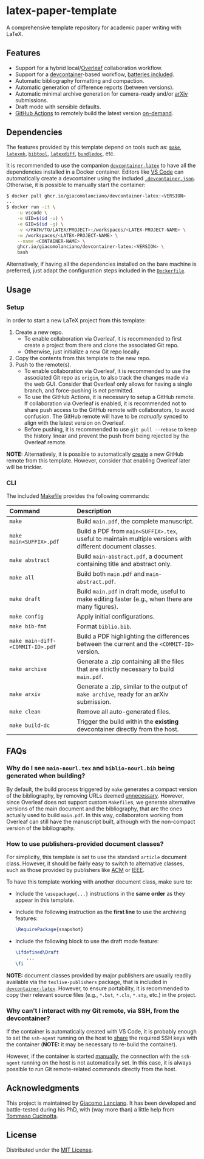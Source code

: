 # latex-paper-template

A comprehensive template repository for academic paper writing with LaTeX.

## Features

- Support for a hybrid local/[Overleaf](https://overleaf.com/) collaboration workflow.
- Support for a [devcontainer](https://containers.dev/)-based workflow, [batteries included](https://github.com/giacomolanciano/devcontainer-latex).
- Automatic bibliography formatting and compaction.
- Automatic generation of difference reports (between versions).
- Automatic minimal archive generation for camera-ready and/or [arXiv](https://arxiv.org/) submissions.
- Draft mode with sensible defaults.
- [GitHub Actions](https://docs.github.com/en/actions) to remotely build the latest version
  [on-demand](https://docs.github.com/en/actions/managing-workflow-runs/manually-running-a-workflow).

## Dependencies

The features provided by this template depend on tools such as:
[`make`](https://www.gnu.org/software/make/),
[`latexmk`](https://ctan.org/pkg/latexmk),
[`bibtool`](https://www.ctan.org/pkg/bibtool),
[`latexdiff`](https://www.ctan.org/pkg/latexdiff),
[`bundledoc`](https://ctan.org/pkg/bundledoc),
etc.

It is recommended to use the companion [`devcontainer-latex`](https://github.com/giacomolanciano/devcontainer-latex) to
have all the dependencies installed in a Docker container. Editors like [VS Code](https://code.visualstudio.com/docs/devcontainers/create-dev-container)
can automatically create a devcontainer using the included [`.devcontainer.json`](.devcontainer.json). Otherwise, it is
possible to manually start the container:

```bash
$ docker pull ghcr.io/giacomolanciano/devcontainer-latex:<VERSION>
...
$ docker run -it \
    -u vscode \
    -e UID=$(id -u) \
    -e GID=$(id -g) \
    -v </PATH/TO/LATEX/PROJECT>:/workspaces/<LATEX-PROJECT-NAME> \
    -w /workspaces/<LATEX-PROJECT-NAME> \
    --name <CONTAINER-NAME> \
    ghcr.io/giacomolanciano/devcontainer-latex:<VERSION> \
    bash
```

Alternatively, if having all the dependencies installed on the bare machine is preferred, just adapt the configuration
steps included in the [`Dockerfile`](https://github.com/giacomolanciano/devcontainer-latex/blob/master/Dockerfile).

## Usage

### Setup

In order to start a new LaTeX project from this template:

1. Create a new repo.
    - To enable collaboration via Overleaf, it is recommended to first create a project from there and clone the
      associated Git repo.
    - Otherwise, just initialize a new Git repo locally.
2. Copy the contents from this template to the new repo.
3. Push to the remote(s).
    - To enable collaboration via Overleaf, it is recommended to use the associated Git repo as `origin`, to also track
      the changes made via the web GUI. Consider that Overleaf only allows for having a single branch, and force-pushing
      is not permitted.
    - To use the GitHub Actions, it is necessary to setup a GitHub remote. If collaboration via Overleaf is enabled, it
      is recommended not to share push access to the GitHub remote with collaborators, to avoid confusion. The GitHub
      remote will have to be *manually* synced to align with the latest version on Overleaf.
    - Before pushing, it is recommended to use `git pull --rebase` to keep the history linear and prevent the push from
      being rejected by the Overleaf remote.

**NOTE:** Alternatively, it is possible to automatically
[create](https://docs.github.com/en/repositories/creating-and-managing-repositories/creating-a-repository-from-a-template)
a new GitHub remote from this template. However, consider that enabling Overleaf later will be trickier.

### CLI

The included [Makefile](Makefile) provides the following commands:

| Command                          | Description                                                                                                |
| :------------------------------- | :--------------------------------------------------------------------------------------------------------- |
| `make`                           | Build `main.pdf`, the complete manuscript.                                                                 |
| `make main<SUFFIX>.pdf`          | Build a PDF from `main<SUFFIX>.tex`, useful to maintain multiple versions with different document classes. |
| `make abstract`                  | Build `main-abstract.pdf`, a document containing title and abstract only.                                  |
| `make all`                       | Build both `main.pdf` and `main-abstract.pdf`.                                                             |
| `make draft`                     | Build `main.pdf` in draft mode, useful to make editing faster (e.g., when there are many figures).         |
| `make config`                    | Apply initial configurations.                                                                              |
| `make bib-fmt`                   | Format `biblio.bib`.                                                                                       |
| `make main-diff-<COMMIT-ID>.pdf` | Build a PDF highlighting the differences between the current and the `<COMMIT-ID>` version.                |
| `make archive`                   | Generate a .zip containing all the files that are strictly necessary to build `main.pdf`.                  |
| `make arxiv`                     | Generate a .zip, similar to the output of `make archive`, ready for an arXiv submission.                   |
| `make clean`                     | Remove all auto-generated files.                                                                           |
| `make build-dc`                  | Trigger the build within the **existing** devcontainer directly from the host.                             |

## FAQs

### Why do I see `main-nourl.tex` and `biblio-nourl.bib` being generated when building?

By default, the build process triggered by `make` generates a compact version of the bibliography, by removing URLs
deemed [unnecessary](scripts/create-biblio-nourl.sh). However, since Overleaf does not support custom `Makefile`s, we
generate alternative versions of the main document and the bibliography, that are the ones actually used to build
`main.pdf`. In this way, collaborators working from Overleaf can still have the manuscript built, although with the
non-compact version of the bibliography.

### How to use publishers-provided document classes?

For simplicity, this template is set to use the standard `article` document class. However, it should be fairly easy to
switch to alternative classes, such as those provided by publishers like
[ACM](https://www.acm.org/publications/proceedings-template) or
[IEEE](https://template-selector.ieee.org/secure/templateSelector/).

To have this template working with another document class, make sure to:

- Include the `\usepackage{...}` instructions in the **same order** as they appear in this template.
- Include the following instruction as the **first line** to use the archiving features:

    ```latex
    \RequirePackage{snapshot}
    ```

- Include the following block to use the draft mode feature:

    ```latex
    \ifdefined\Draft
        ...
    \fi
    ```

**NOTE:** document classes provided by major publishers are usually readily available via the `texlive-publishers`
package, that is included in [`devcontainer-latex`](https://github.com/giacomolanciano/devcontainer-latex). However, to
ensure portability, it is recommended to copy their relevant source files (e.g., `*.bst`, `*.cls`, `*.sty`, etc.) in the
project.

### Why can't I interact with my Git remote, via SSH, from the devcontainer?

If the container is automatically created with VS Code, it is probably enough to set the `ssh-agent` running on the
host to [share](https://code.visualstudio.com/docs/devcontainers/containers#_using-ssh-keys) the required SSH keys with
the container (**NOTE:** it may be necessary to re-build the container).

However, if the container is started [manually](#dependencies), the connection with the `ssh-agent` running on the
host is not automatically set. In this case, it is always possible to run Git remote-related commands directly from the
host.

## Acknowledgments

This project is maintained by [Giacomo Lanciano](https://github.com/giacomolanciano). It has been developed and
battle-tested during his PhD, with (way more than) a little help from [Tommaso Cucinotta](https://retis.sssup.it/~tommaso/eng/index.html).

## License

Distributed under the [MIT License](https://github.com/giacomolanciano/latex-paper-template/blob/master/LICENSE).
